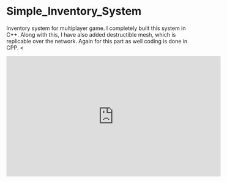 # Simple_Inventory_System

Inventory system for multiplayer game.
I completely built this system in C++. Along with this, I have also added destructible mesh, which is replicable over the network. Again for this part as well coding is done in CPP.
<
<iframe width="560" height="315" src="https://www.youtube.com/embed/pVVKWbexDQg?si=04VZcxY4NrzEIzQk" title="YouTube video player" frameborder="0" allow="accelerometer; autoplay; clipboard-write; encrypted-media; gyroscope; picture-in-picture; web-share" allowfullscreen></iframe>
